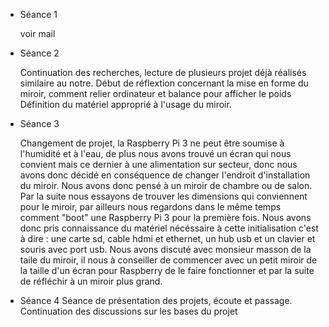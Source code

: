 * Séance 1 
  
  voir mail
  
* Séance 2
  
  Continuation des recherches, lecture de plusieurs projet déjà réalisés similaire au notre.
  Début de réflextion concernant la mise en forme du miroir, comment relier ordinateur et balance pour afficher le poids
  Définition du matériel approprié à l'usage du miroir.
  
* Séance 3 
  
  Changement de projet, la Raspberry Pi 3 ne peut être soumise à l'humidité et à l'eau, de plus nous avons trouvé un écran qui nous     convient mais ce dernier à une alimentation sur secteur, donc nous avons donc décidé en conséquence de changer l'endroit d'installation du miroir. Nous avons donc pensé à un miroir de chambre ou de salon.
  Par la suite nous essayons de trouver les dimensions qui conviennent pour le miroir, par ailleurs nous regardons dans le même temps comment "boot" une Raspberry Pi 3 pour la première fois. Nous avons donc pris connaissance du matériel nécéssaire à cette initialisation c'est à dire : une carte sd, cable hdmi et ethernet, un hub usb et un clavier et souris avec port usb.
  Nous avons discuté avec monsieur masson de la taile du miroir, il nous à conseiller de commencer avec un petit miroir de la taille d'un écran pour Raspberry de le faire fonctionner et par la suite de réfléchir à un miroir plus grand.


* Séance 4 
  Séance de présentation des projets, écoute et passage. Continuation des discussions sur les bases du projet 
